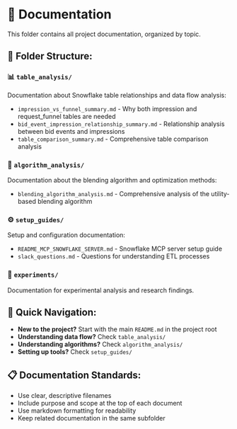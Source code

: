 # 📖 Documentation

This folder contains all project documentation, organized by topic.

## 📁 **Folder Structure:**

### **📊 `table_analysis/`**
Documentation about Snowflake table relationships and data flow analysis:
- `impression_vs_funnel_summary.md` - Why both impression and request_funnel tables are needed
- `bid_event_impression_relationship_summary.md` - Relationship analysis between bid events and impressions  
- `table_comparison_summary.md` - Comprehensive table comparison analysis

### **🎯 `algorithm_analysis/`**
Documentation about the blending algorithm and optimization methods:
- `blending_algorithm_analysis.md` - Comprehensive analysis of the utility-based blending algorithm

### **⚙️ `setup_guides/`**
Setup and configuration documentation:
- `README_MCP_SNOWFLAKE_SERVER.md` - Snowflake MCP server setup guide
- `slack_questions.md` - Questions for understanding ETL processes

### **🧪 `experiments/`**
Documentation for experimental analysis and research findings.

## 🎯 **Quick Navigation:**

- **New to the project?** Start with the main `README.md` in the project root
- **Understanding data flow?** Check `table_analysis/`
- **Understanding algorithms?** Check `algorithm_analysis/`
- **Setting up tools?** Check `setup_guides/`

## 📋 **Documentation Standards:**

- Use clear, descriptive filenames
- Include purpose and scope at the top of each document
- Use markdown formatting for readability
- Keep related documentation in the same subfolder